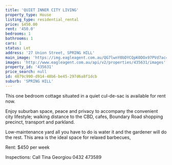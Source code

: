 ```yaml
---
title: 'QUIET INNER CITY LIVING'
property_type: House
listing_type: residential_rental
price: $450.00
rent: '450.0'
bedrooms: 1
bathrooms: 1
cars: 1
status: Let
address: '27 Union Street, SPRING HILL'
main_image: 'https://img.eagleagent.com.au/QG7lwnY0bDYCQpK0DOx97PVd7ac=/1280x854/smart/https://s3-us-west-2.amazonaws.com/eagleagent-orig/images/6826257/416173005-image-M.jpg'
images: 'http://www.eagleagent.com.au/api/v2/properties/435631/images'
property_id: '435631'
price_search: null
id: 4879c990-d914-48b6-be45-297d6a8f1dcb
suburb: 'SPRING HILL'
---
```

This one bedroom cottage situated in a quiet cul-de-sac is available for rent now.

Enjoy suburban space, peace and privacy to accompany the convenient city lifestyle; walking distance to the CBD, cafes, Boundary Road shopping precinct, transport and parkland.

Low-maintenance yard all you have to do is water it and the gardener will do the rest.  This area is the ideal space for relaxed barbecues,

Rent: $450 per week

Inspections: Call Tina Georgiou 0432 473589